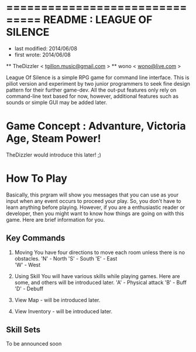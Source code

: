 ===============================
  README : LEAGUE OF SILENCE
===============================

*   last modified:  2014/06/08
*   first wrote:    2014/06/08

**  TheDizzler  < tgillon.music@gmail.com >
**  wono        < wono@live.com > 

League Of Silence is a simple RPG game for command line interface. 
This is piliot version and experiment by two junior programmers to 
seek fine design pattern for their further game-dev. All the out-put 
features only rely on command-line text based for now, however, 
additional features such as sounds or simple GUI may be added later.


Game Concept : Advanture, Victoria Age, Steam Power!
====================================================
TheDizzler would introduce this later! ;)







How To Play
===========
Basically, this prgram will show you messages that you can use as your 
input when any event occurs to proceed your play. So, you don't 
have to learn anything before playing. However, if you are 
a enthusiastic reader or developer, then you might want to know how 
things are going on with this game. Here are brief information for 
you.


Key Commands
------------
1.  Moving
    You have four directions to move each room unless there is no 
    obstacles.
    'N' - North
    'S' - South
    'E' - East    
    'W' - West

2.  Using Skill
    You will have various skills while playing games. Here are some, 
    and others will be introduced later.
    'A' - Physical attack
    'B' - Buff
    'D' - Debuff
    
3.  View Map - will be introduced later.

4.  View Inventory - will be introduced later.


Skill Sets
----------
To be announced soon
